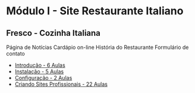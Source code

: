 # Módulo I - Site Restaurante Italiano
## Fresco - Cozinha Italiana
Página de Notícias
Cardápio on-line
História do Restaurante
Formulário de contato

- [Introdução - 6 Aulas](https://cursoemvideo.com/)
- [Instalação - 5 Aulas](https://cursoemvideo.com/)
- [Configuração - 2 Aulas](https://cursoemvideo.com/)
- [Criando Sites Profissionais - 22 Aulas](https://cursoemvideo.com/)